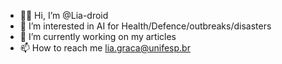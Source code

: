 - 👩‍🔬 Hi, I’m @Lia-droid
- 🔎 I’m interested in AI for Health/Defence/outbreaks/disasters
- 📝 I’m currently working on my articles
- 📫 How to reach me lia.graca@unifesp.br


<!---
Lia-droid/Lia-droid is a ✨ special ✨ repository because its `README.md` (this file) appears on your GitHub profile.
You can click the Preview link to take a look at your changes.
--->

